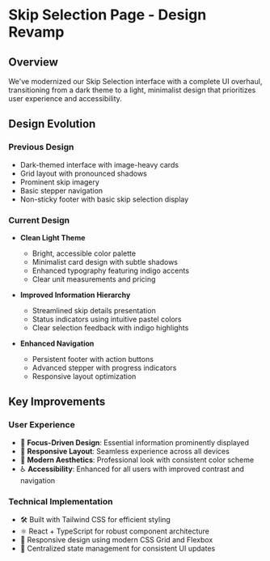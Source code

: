 # Skip Selection Page - Design Revamp

## Overview
We've modernized our Skip Selection interface with a complete UI overhaul, transitioning from a dark theme to a light, minimalist design that prioritizes user experience and accessibility.

## Design Evolution

### Previous Design
- Dark-themed interface with image-heavy cards
- Grid layout with pronounced shadows
- Prominent skip imagery
- Basic stepper navigation
- Non-sticky footer with basic skip selection display


### Current Design
- **Clean Light Theme**
  - Bright, accessible color palette
  - Minimalist card design with subtle shadows
  - Enhanced typography featuring indigo accents
  - Clear unit measurements and pricing
  
- **Improved Information Hierarchy**
  - Streamlined skip details presentation
  - Status indicators using intuitive pastel colors
  - Clear selection feedback with indigo highlights
  
- **Enhanced Navigation**
  - Persistent footer with action buttons
  - Advanced stepper with progress indicators
  - Responsive layout optimization


## Key Improvements

### User Experience
- 🎯 **Focus-Driven Design**: Essential information prominently displayed
- 📱 **Responsive Layout**: Seamless experience across all devices
- 🎨 **Modern Aesthetics**: Professional look with consistent color scheme
- ♿ **Accessibility**: Enhanced for all users with improved contrast and navigation

### Technical Implementation
- 🛠️ Built with Tailwind CSS for efficient styling
- ⚛️ React + TypeScript for robust component architecture
- 📱 Responsive design using modern CSS Grid and Flexbox
- 🔄 Centralized state management for consistent UI updates